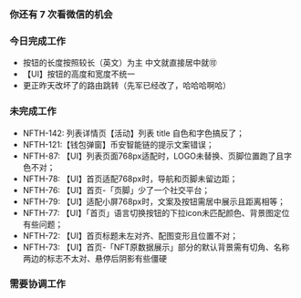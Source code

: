 ### 你还有 7 次看微信的机会

### 今日完成工作

- 按钮的长度按照较长（英文）为主 中文就直接居中就🉑️
- 【UI】按钮的高度和宽度不统一
- 更正昨天改坏了的路由跳转（先军已经改了，哈哈哈啊哈）

### 未完成工作

- NFTH-142: 列表详情页【活动】列表 title 自色和字色搞反了；
- NFTH-121:【钱包弹窗】币安智能链的提示文案错误；
- NFTH-87: 【UI】列表页面768px适配时，LOGO未替换、页脚位置跑了且字色不对；
- NFTH-78: 【UI】首页适配768px时，导航和页脚未留边距；
- NFTH-76: 【UI】首页-「页脚」少了一个社交平台；
- NFTH-79: 【UI】适配小屏768px时，文案及按钮需居中展示且距离相等；
- NFTH-77: 【UI】「首页」语言切换按钮的下拉icon未匹配颜色、背景图定位有些问题；
- NFTH-72: 【UI】首页标题未左对齐、配图变形且位置不对；
- NFTH-73: 【UI】首页-「NFT原数据展示」部分的默认背景需有切角、名称两边的标志不太对、悬停后阴影有些僵硬

### 需要协调工作

